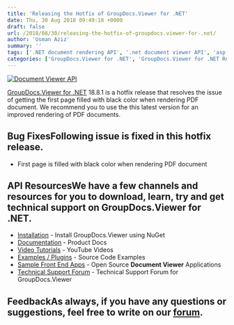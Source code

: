 ```yaml
---
title: 'Releasing the Hotfix of GroupDocs.Viewer for .NET'
date: Thu, 30 Aug 2018 09:49:18 +0000
draft: false
url: /2018/08/30/releasing-the-hotfix-of-groupdocs.viewer-for-.net/
author: 'Usman Aziz'
summary: ''
tags: ['.NET document rendering API', '.net document viewer API', 'asp.net document viewer API', 'document viewer', 'Document viewer API', 'Document Viewer API C#']
categories: ['GroupDocs.Viewer for .NET', 'GroupDocs.Viewer for .NET Releases', 'GroupDocs.Viewer Product Family']
---
```


[![Document Viewer API](https://blog.groupdocs.com/wp-content/uploads/sites/4/2016/11/groupdocs-viewer-net.png)](https://www.groupdocs.com/products/viewer/net)

[GroupDocs.Viewer for .NET](https://products.groupdocs.com/viewer/net) 18.8.1 is a hotfix release that resolves the issue of getting the first page filled with black color when rendering PDF document. We recommend you to use the this latest version for an improved rendering of PDF documents.

## Bug FixesFollowing issue is fixed in this hotfix release.

*   First page is filled with black color when rendering PDF document

## API ResourcesWe have a few channels and resources for you to download, learn, try and get technical support on GroupDocs.Viewer for .NET.

*   [Installation](https://www.nuget.org/packages/GroupDocs.Viewer/ "Install from NuGet Package") - Install GroupDocs.Viewer using NuGet
*   [Documentation](https://docs.groupdocs.com/viewer/net "Document Viewer API Documentation ") - Product Docs
*   [Video Tutorials](https://www.youtube.com/watch?v=oqh4nROLRsY&list=PL25CTxMCj5vPVahuYtHx0uscArNA595GK "GroupDocs.Viewer video tutorials") - YouTube Videos
*   [Examples / Plugins](https://github.com/groupdocs-viewer/GroupDocs.Viewer-for-.NET "download example project and front ends") - Source Code Examples
*   [Sample Front End Apps](https://github.com/groupdocs-viewer/ "Open Source Document Viewer Applications") - Open Source **Document Viewer** Applications
*   [Technical Support Forum](https://forum.groupdocs.com/c/viewer "Technical Support Forum") - Technical Support Forum for GroupDocs.Viewer

## FeedbackAs always, if you have any questions or suggestions, feel free to write on our [forum](https://forum.groupdocs.com/c/viewer "Technical Support Forum").




